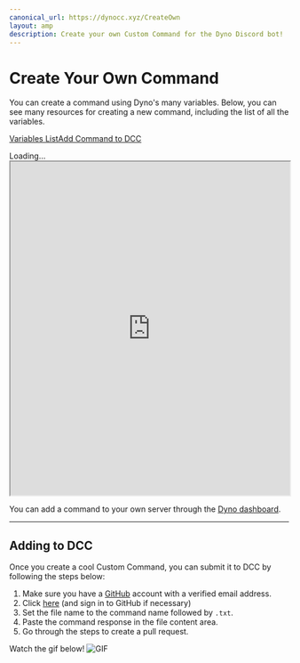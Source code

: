 ```yaml
---
canonical_url: https://dynocc.xyz/CreateOwn
layout: amp
description: Create your own Custom Command for the Dyno Discord bot!
---
```


# Create Your Own Command
You can create a command using Dyno's many variables. Below, you can see many resources for creating a new command, including the list of all the variables.

<a href="/variables" class="dcc-button">Variables List</a><span class="divider"></span><a href="#adding-to-dcc" class="dcc-button">Add Command to DCC</a>

<amp-iframe class="rounded" height="600" sandbox="allow-scripts allow-same-origin" src="https://cl2.widgetbot.io/channels/333058206198661132/333130753296564227"><span placeholder>Loading...</span><noscript><iframe class="rounded" height="600" width="100%" src="https://widgetbot.io/channels/333058206198661132/333130753296564227">Looks like your browser does not support iframes.</iframe></noscript></amp-iframe>

You can add a command to your own server through the [Dyno dashboard](https://dyno.gg).

---

## Adding to DCC
Once you create a cool Custom Command, you can submit it to DCC by following the steps below:
1. Make sure you have a [GitHub](https://github.com) account with a verified email address.
2. Click [here](https://github.com/DynoCC/Dyno-Custom-Commands/new/master) (and sign in to GitHub if necessary)
3. Set the file name to the command name followed by `.txt`.
4. Paste the command response in the file content area.
5. Go through the steps to create a pull request.

Watch the gif below!
<amp-img src="https://magic.school-b.us/463828651016978442.gif" width="940" height="600.17" alt="GIF"><noscript>![GIF](https://magic.school-b.us/463828651016978442.gif)</noscript></amp-img>
